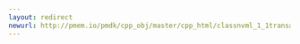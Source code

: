 ```yaml
---
layout: redirect
newurl: http://pmem.io/pmdk/cpp_obj/master/cpp_html/classnvml_1_1transaction__scope__error.html
---
```

